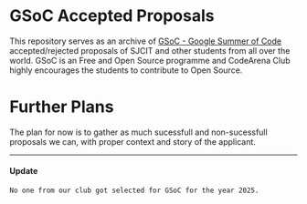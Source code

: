 # GSoC Accepted Proposals 

This repository serves as an archive of [GSoC - Google Summer of Code](https://summerofcode.withgoogle.com/) accepted/rejected proposals of SJCIT and other students from all over the world. GSoC is an Free and Open Source programme and CodeArena Club highly encourages the students to contribute to Open Source.

# Further Plans

The plan for now is to gather as much sucessfull and non-sucessfull proposals we can, with proper context and story of the applicant.

---

#### Update
`No one from our club got selected for GSoC for the year 2025.`
